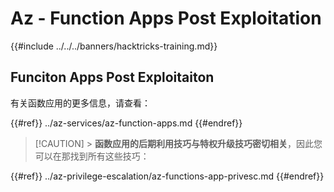 # Az - Function Apps Post Exploitation

{{#include ../../../banners/hacktricks-training.md}}

## Funciton Apps Post Exploitaiton

有关函数应用的更多信息，请查看：

{{#ref}}
../az-services/az-function-apps.md
{{#endref}}

> [!CAUTION] > **函数应用的后期利用技巧与特权升级技巧密切相关**，因此您可以在那找到所有这些技巧：

{{#ref}}
../az-privilege-escalation/az-functions-app-privesc.md
{{#endref}}
